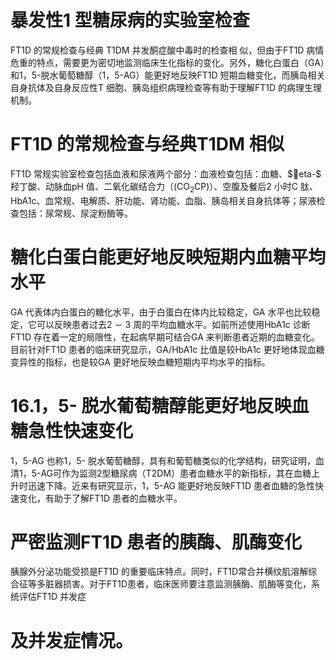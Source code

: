 # 暴发性1 型糖尿病的实验室检查  
FT1D  的常规检查与经典 T1DM  并发酮症酸中毒时的检查相 似，但由于FT1D 病情危重的特点，需要更为密切地监测临床生化指标的变化。另外，糖化白蛋白（GA）和1，5-脱水葡萄糖醇（1，5-AG）能更好地反映FT1D 短期血糖变化，而胰岛相关自身抗体及自身反应性T 细胞、胰岛组织病理检查等有助于理解FT1D 的病理生理机制。  
# FT1D 的常规检查与经典T1DM 相似  
FT1D 常规实验室检查包括血液和尿液两个部分：血液检查包括：血糖、$eta-$ 羟丁酸、动脉血pH 值、二氧化碳结合力（$(\mathrm{CO}_{2}\mathrm{CP})$）、空腹及餐后2 小时C 肽、HbA1c、血常规、电解质、肝功能、肾功能、血脂、胰岛相关自身抗体等；尿液检查包括：尿常规、尿淀粉酶等。  
#  糖化白蛋白能更好地反映短期内血糖平均水平  
GA 代表体内白蛋白的糖化水平，由于白蛋白在体内比较稳定，GA 水平也比较稳定，它可以反映患者过去$2\sim3$ 周的平均血糖水平。如前所述使用HbA1c 诊断FT1D 存在着一定的局限性，在起病早期可结合GA 来判断患者近期的血糖变化。目前针对FT1D 患者的临床研究显示，GA/HbA1c 比值是较HbA1c 更好地体现血糖变异性的指标，也是较GA 更好地反映血糖短期内平均水平的指标。  
# 16.1，5- 脱水葡萄糖醇能更好地反映血糖急性快速变化  
1，5-AG 也称1，5- 脱水葡萄糖醇，具有和葡萄糖类似的化学结构，研究证明，血清1，5-AG可作为监测2型糖尿病（T2DM）患者血糖水平的新指标，其在血糖上升时迅速下降。近来有研究显示，1，5-AG 能更好地反映FT1D 患者血糖的急性快速变化，有助于了解FT1D 患者的血糖水平。  
#  严密监测FT1D 患者的胰酶、肌酶变化  
胰腺外分泌功能受损是FT1D 的重要临床特点。同时，FT1D常合并横纹肌溶解综合征等多脏器损害。对于FT1D患者，临床医师要注意监测胰酶、肌酶等变化，系统评估FT1D 并发症  
# 及并发症情况。  
